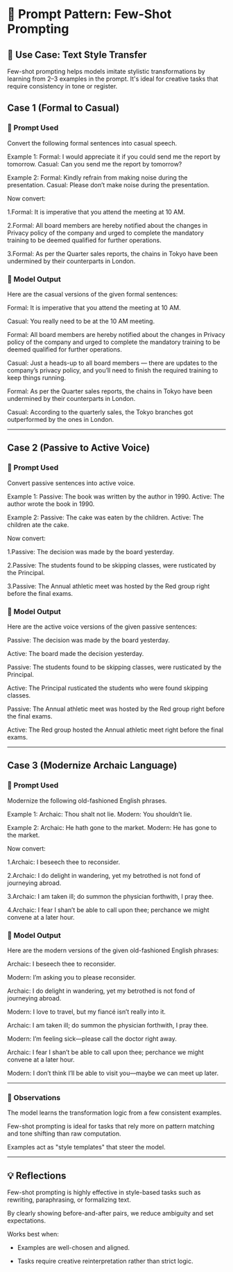 # 🔁 Prompt Pattern: Few-Shot Prompting

## 🧪 Use Case: Text Style Transfer

Few-shot prompting helps models imitate stylistic transformations by learning from 2–3 examples in the prompt. It's ideal for creative tasks that require consistency in tone or register.

## Case 1 (Formal to Casual)

### 📝 Prompt Used

Convert the following formal sentences into casual speech.

Example 1:
Formal: I would appreciate it if you could send me the report by tomorrow.
Casual: Can you send me the report by tomorrow?

Example 2:
Formal: Kindly refrain from making noise during the presentation.
Casual: Please don’t make noise during the presentation.

Now convert:

1.Formal: It is imperative that you attend the meeting at 10 AM.

2.Formal: All board members are hereby notified about the changes in Privacy policy of the company and urged to complete the mandatory training to be deemed qualified for further operations.

3.Formal: As per the Quarter sales reports, the chains in Tokyo have been undermined by their counterparts in London.

### 🤖 Model Output

Here are the casual versions of the given formal sentences:

Formal: It is imperative that you attend the meeting at 10 AM.

Casual: You really need to be at the 10 AM meeting.

Formal: All board members are hereby notified about the changes in Privacy policy of the company and urged to complete the mandatory training to be deemed qualified for further operations.

Casual: Just a heads-up to all board members — there are updates to the company’s privacy policy, and you’ll need to finish the required training to keep things running.

Formal: As per the Quarter sales reports, the chains in Tokyo have been undermined by their counterparts in London.

Casual: According to the quarterly sales, the Tokyo branches got outperformed by the ones in London.

---

## Case 2 (Passive to Active Voice)

### 📝 Prompt Used

Convert passive sentences into active voice.

Example 1:
Passive: The book was written by the author in 1990.
Active: The author wrote the book in 1990.

Example 2:
Passive: The cake was eaten by the children.
Active: The children ate the cake.

Now convert:

1.Passive: The decision was made by the board yesterday.

2.Passive: The students found to be skipping classes, were rusticated by the Principal.

3.Passive: The Annual athletic meet was hosted by the Red group right before the final exams.

### 🤖 Model Output

Here are the active voice versions of the given passive sentences:

Passive: The decision was made by the board yesterday.

Active: The board made the decision yesterday.

Passive: The students found to be skipping classes, were rusticated by the Principal.

Active: The Principal rusticated the students who were found skipping classes.

Passive: The Annual athletic meet was hosted by the Red group right before the final exams.

Active: The Red group hosted the Annual athletic meet right before the final exams.

---

## Case 3 (Modernize Archaic Language)

### 📝 Prompt Used

Modernize the following old-fashioned English phrases.

Example 1:
Archaic: Thou shalt not lie.
Modern: You shouldn’t lie.

Example 2:
Archaic: He hath gone to the market.
Modern: He has gone to the market.

Now convert:

1.Archaic: I beseech thee to reconsider.

2.Archaic: I do delight in wandering, yet my betrothed is not fond of journeying abroad.

3.Archaic: I am taken ill; do summon the physician forthwith, I pray thee.

4.Archaic: I fear I shan’t be able to call upon thee; perchance we might convene at a later hour.

### 🤖 Model Output

Here are the modern versions of the given old-fashioned English phrases:

Archaic: I beseech thee to reconsider.

Modern: I’m asking you to please reconsider.

Archaic: I do delight in wandering, yet my betrothed is not fond of journeying abroad.

Modern: I love to travel, but my fiancé isn’t really into it.

Archaic: I am taken ill; do summon the physician forthwith, I pray thee.

Modern: I’m feeling sick—please call the doctor right away.

Archaic: I fear I shan’t be able to call upon thee; perchance we might convene at a later hour.

Modern: I don’t think I’ll be able to visit you—maybe we can meet up later.

---

### 🧠 Observations

The model learns the transformation logic from a few consistent examples.

Few-shot prompting is ideal for tasks that rely more on pattern matching and tone shifting than raw computation.

Examples act as "style templates" that steer the model.

---

## 💡 Reflections

Few-shot prompting is highly effective in style-based tasks such as rewriting, paraphrasing, or formalizing text.

By clearly showing before-and-after pairs, we reduce ambiguity and set expectations.

Works best when:

- Examples are well-chosen and aligned.

- Tasks require creative reinterpretation rather than strict logic.